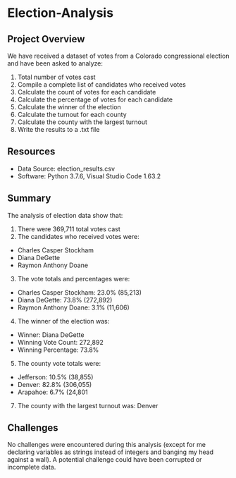 # Election-Analysis

## Project Overview
We have received a dataset of votes from a Colorado congressional election and have been asked to analyze:

1. Total number of votes cast
2. Compile a complete list of candidates who received votes
3. Calculate the count of votes for each candidate
4. Calculate the percentage of votes for each candidate
5. Calculate the winner of the election
6. Calculate the turnout for each county
7. Calculate the county with the largest turnout
8. Write the results to a .txt file

## Resources
 - Data Source: election_results.csv
 - Software: Python 3.7.6, Visual Studio Code 1.63.2

## Summary
The analysis of election data show that:
1. There were 369,711 total votes cast
2. The candidates who received votes were:
  - Charles Casper Stockham
  - Diana DeGette
  - Raymon Anthony Doane
3. The vote totals and percentages were:
  - Charles Casper Stockham: 23.0% (85,213)
  - Diana DeGette: 73.8% (272,892)
  - Raymon Anthony Doane: 3.1% (11,606)
4. The winner of the election was:
  - Winner: Diana DeGette
  - Winning Vote Count: 272,892
  - Winning Percentage: 73.8%
5. The county vote totals were:
  - Jefferson: 10.5% (38,855)
  - Denver: 82.8% (306,055)
  - Arapahoe: 6.7% (24,801
7. The county with the largest turnout was: Denver

## Challenges
No challenges were encountered during this analysis (except for me declaring variables as strings instead of integers and banging my head against a wall).  A potential challenge could have been corrupted or incomplete data.
